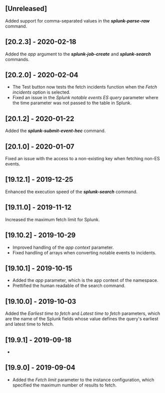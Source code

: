 ## [Unreleased]
Added support for comma-separated values in the ***splunk-parse-raw*** command.


## [20.2.3] - 2020-02-18
Added the *app* argument to the ***splunk-job-create*** and ***splunk-search*** commands.


## [20.2.0] - 2020-02-04
- The Test button now tests the fetch incidents function when the *Fetch incidents* option is selected.
- Fixed an issue in the *Splunk notable events ES query* parameter where the time parameter was not passed to the table in Splunk.

## [20.1.2] - 2020-01-22
Added the ***splunk-submit-event-hec*** command.

## [20.1.0] - 2020-01-07
Fixed an issue with the access to a non-existing key when fetching non-ES events.

## [19.12.1] - 2019-12-25
Enhanced the execution speed of the ***splunk-search*** command.

## [19.11.0] - 2019-11-12
Increased the maximum fetch limit for Splunk.

## [19.10.2] - 2019-10-29
  - Improved handling of the *app context* parameter.
  - Fixed handling of arrays when converting notable events to incidents.

## [19.10.1] - 2019-10-15
- Added the *app* parameter, which is the app context of the namespace.
- Prettified the human readable of the search command.


## [19.10.0] - 2019-10-03
Added the *Earliest time to fetch* and *Latest time to fetch* parameters, which are the name of the Splunk fields whose value defines the query's earliest and latest time to fetch.


## [19.9.1] - 2019-09-18
-

## [19.9.0] - 2019-09-04
- Added the *Fetch limit* parameter to the instance configuration, which specified the maximum number of results to fetch.
